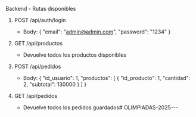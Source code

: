 Backend - Rutas disponibles

1. POST /api/auth/login
   - Body: { "email": "admin@admin.com", "password": "1234" }

2. GET /api/productos
   - Devuelve todos los productos disponibles

3. POST /api/pedidos
   - Body:
     {
       "id_usuario": 1,
       "productos": [
         { "id_producto": 1, "cantidad": 2, "subtotal": 130000 }
       ]
     }

4. GET /api/pedidos
   - Devuelve todos los pedidos guardados#   O L I M P I A D A S - 2 0 2 5 - - -  
 